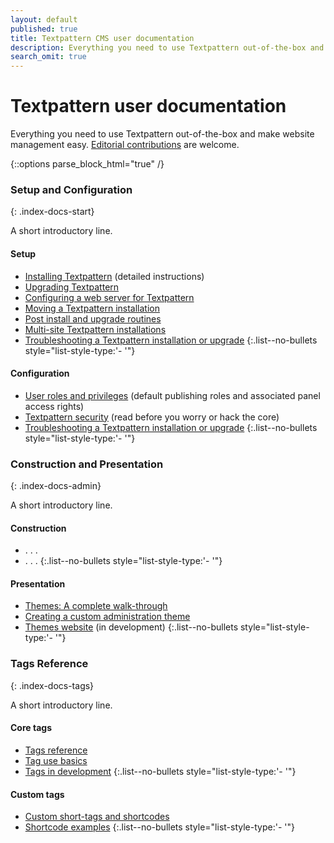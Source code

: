 ```yaml
---
layout: default
published: true
title: Textpattern CMS user documentation
description: Everything you need to use Textpattern out-of-the-box and make website management easy.
search_omit: true
---
```


# Textpattern user documentation

Everything you need to use Textpattern out-of-the-box and make website management easy. [Editorial contributions](https://github.com/textpattern/textpattern.github.io/blob/master/README.md) are welcome.

{::options parse_block_html="true" /}

<div class="layout-container index-docs">
<section class="layout-3col">

### Setup and Configuration
{: .index-docs-start}

A short introductory line.

<section>

#### Setup

* [Installing Textpattern](/installation/) (detailed instructions)
* [Upgrading Textpattern](/installation/upgrading-textpattern)
* [Configuring a web server for Textpattern](/installation/configuring-a-web-server-for-textpattern)
* [Moving a Textpattern installation](/installation/moving-textpattern)
* [Post install and upgrade routines](/installation/post-install-and-upgrade-routines)
* [Multi-site Textpattern installations](/installation/multi-site-textpattern)
* [Troubleshooting a Textpattern installation or upgrade](/installation/troubleshooting-textpattern)
{:.list--no-bullets style="list-style-type:'- '"}

</section>
<section>

#### Configuration

* [User roles and privileges](/administration/user-roles-and-privileges) (default publishing roles and associated panel access rights)
* [Textpattern security](/administration/security) (read before you worry or hack the core)
* [Troubleshooting a Textpattern installation or upgrade](/installation/troubleshooting-textpattern)
{:.list--no-bullets style="list-style-type:'- '"}

</section>
</section>

<section class="layout-3col">

### Construction and Presentation
{: .index-docs-admin}

A short introductory line.

<section>

#### Construction

* . . .
* . . .
{:.list--no-bullets style="list-style-type:'- '"}

</section>
<section>

#### Presentation

* [Themes: A complete walk-through](/themes/themes-a-complete-walk-through)
* [Creating a custom administration theme](/themes/creating-a-custom-administration-theme)
* [Themes website](https://github.com/textpattern/textpattern-themes-website) (in development)
{:.list--no-bullets style="list-style-type:'- '"}

</section>
</section>

<section class="layout-3col">

### Tags Reference
{: .index-docs-tags}

A short introductory line.

<section>

#### Core tags

* [Tags reference](/tags/)
* [Tag use basics](/tags/tag-basics/)
* [Tags in development](/tags/tags-in-development)
{:.list--no-bullets style="list-style-type:'- '"}

</section>
<section>

#### Custom tags

* [Custom short-tags and shortcodes](/tags/shortcodes/custom-short-tags-and-shortcodes)
* [Shortcode examples](/tags/shortcodes/)
{:.list--no-bullets style="list-style-type:'- '"}

</section>
</section>
</div>
